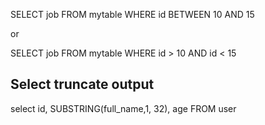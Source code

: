 SELECT job FROM mytable WHERE id BETWEEN 10 AND 15

or

SELECT job FROM mytable WHERE id > 10 AND id < 15

## Select truncate output

select id, SUBSTRING(full_name,1, 32), age FROM user


